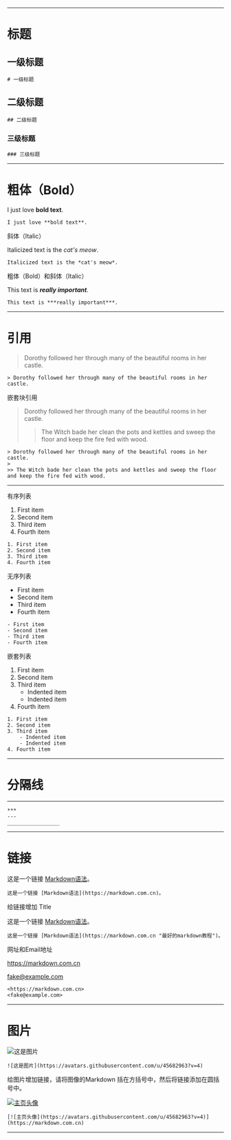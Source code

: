 ***
# 标题

## 一级标题
```
# 一级标题
```

## 二级标题
```
## 二级标题
```

### 三级标题
```
### 三级标题
```

---

# 粗体（Bold）

I just love **bold text**.
```
I just love **bold text**.
```

斜体（Italic）

Italicized text is the *cat's meow*.
```
Italicized text is the *cat's meow*.
```

粗体（Bold）和斜体（Italic）

This text is ***really important***.
```
This text is ***really important***.
```
---
# 引用

> Dorothy followed her through many of the beautiful rooms in her castle.
```
> Dorothy followed her through many of the beautiful rooms in her castle.
```

嵌套块引用

> Dorothy followed her through many of the beautiful rooms in her castle.
>
>> The Witch bade her clean the pots and kettles and sweep the floor and keep the fire fed with wood.
```
> Dorothy followed her through many of the beautiful rooms in her castle.
>
>> The Witch bade her clean the pots and kettles and sweep the floor and keep the fire fed with wood.
```


---

有序列表
1. First item
2. Second item
3. Third item
4. Fourth item


```
1. First item
2. Second item
3. Third item
4. Fourth item
```

无序列表
- First item
- Second item
- Third item
- Fourth item


```
- First item
- Second item
- Third item
- Fourth item
```
嵌套列表
1. First item
2. Second item
3. Third item
    - Indented item
    - Indented item
4. Fourth item

```
1. First item
2. Second item
3. Third item
    - Indented item
    - Indented item
4. Fourth item
```
---
# 分隔线

---

```
***
---
_________________
```
---
# 链接

这是一个链接 [Markdown语法](https://markdown.com.cn)。
```
这是一个链接 [Markdown语法](https://markdown.com.cn)。
```

给链接增加 Title

这是一个链接 [Markdown语法](https://markdown.com.cn "最好的markdown教程")。
```
这是一个链接 [Markdown语法](https://markdown.com.cn "最好的markdown教程")。
```

网址和Email地址

<https://markdown.com.cn>

<fake@example.com>

```
<https://markdown.com.cn>
<fake@example.com>
```
---
# 图片
![这是图片](https://avatars.githubusercontent.com/u/45682963?v=4)
```
![这是图片](https://avatars.githubusercontent.com/u/45682963?v=4)
```

给图片增加链接，请将图像的Markdown 括在方括号中，然后将链接添加在圆括号中。

[![主页头像](https://avatars.githubusercontent.com/u/45682963?v=4)](https://markdown.com.cn)
```
[![主页头像](https://avatars.githubusercontent.com/u/45682963?v=4)](https://markdown.com.cn)
```
---
